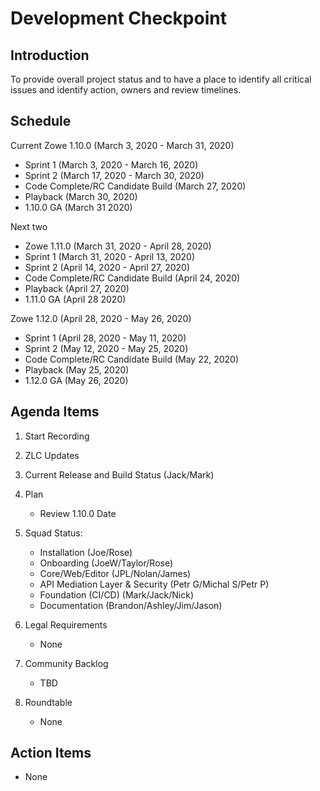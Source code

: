 # Development Checkpoint

Introduction
------------
To provide overall project status and to have a place to identify all critical issues and identify action, owners and review timelines.

Schedule
--------

Current
Zowe 1.10.0 (March 3, 2020 - March 31, 2020)
- Sprint 1 (March 3, 2020 - March 16, 2020)
- Sprint 2 (March 17, 2020 - March 30, 2020)
- Code Complete/RC Candidate Build (March 27, 2020)
- Playback (March 30, 2020)
- 1.10.0 GA (March 31 2020)

Next two
- Zowe 1.11.0 (March 31, 2020 - April 28, 2020)
- Sprint 1 (March 31, 2020 - April 13, 2020)
- Sprint 2 (April 14, 2020 - April 27, 2020)
- Code Complete/RC Candidate Build (April 24, 2020)
- Playback (April 27, 2020)
- 1.11.0 GA (April 28 2020)

Zowe 1.12.0 (April 28, 2020 - May 26, 2020)
- Sprint 1 (April 28, 2020 - May 11, 2020)
- Sprint 2 (May 12, 2020 - May 25, 2020)
- Code Complete/RC Candidate Build (May 22, 2020)
- Playback (May 25, 2020)
- 1.12.0 GA (May 26, 2020)

Agenda Items
------------
1. Start Recording
2. ZLC Updates
3. Current Release and Build Status (Jack/Mark)
4. Plan
     - Review 1.10.0 Date
5. Squad Status:
    - Installation (Joe/Rose)
    - Onboarding (JoeW/Taylor/Rose)
    - Core/Web/Editor (JPL/Nolan/James)
    - API Mediation Layer & Security (Petr G/Michal S/Petr P)
    - Foundation (CI/CD) (Mark/Jack/Nick)
    - Documentation (Brandon/Ashley/Jim/Jason)

6. Legal Requirements
    - None

7. Community Backlog
    - TBD
8. Roundtable
    - None

Action Items
------------
- None

